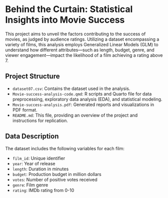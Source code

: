 # Behind the Curtain: Statistical Insights into Movie Success

This project aims to unveil the factors contributing to the success of movies, as judged by audience ratings. Utilizing a dataset encompassing a variety of films, this analysis employs Generalized Linear Models (GLM) to understand how different attributes—such as length, budget, genre, and viewer engagement—impact the likelihood of a film achieving a rating above 7.

## Project Structure

- `dataset07.csv`: Contains the dataset used in the analysis.
- `Movie-success-analysis-code.qmd`: R scripts and Quarto file for data preprocessing, exploratory data analysis (EDA), and statistical modeling.
- `Movie-success-analysis.pdf`: Generated reports and visualizations in PDF format.
- `README.md`: This file, providing an overview of the project and instructions for replication.

## Data Description

The dataset includes the following variables for each film:

- `film_id`: Unique identifier
- `year`: Year of release
- `length`: Duration in minutes
- `budget`: Production budget in million dollars
- `votes`: Number of positive votes received
- `genre`: Film genre
- `rating`: IMDb rating from 0-10
